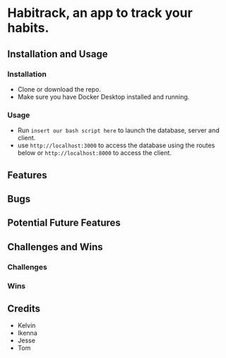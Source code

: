 # Habitrack, an app to track your habits.

## Installation and Usage

### Installation

- Clone or download the repo.
- Make sure you have Docker Desktop installed and running.

### Usage

- Run `insert our bash script here` to launch the database, server and client.
- use `http://localhost:3000` to access the database using the routes below or `http://localhost:8000` to access the client.

## Features

## Bugs

## Potential Future Features

## Challenges and Wins

### Challenges

### Wins

## Credits

- Kelvin
- Ikenna
- Jesse
- Tom
